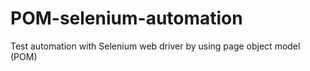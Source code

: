 # POM-selenium-automation
Test automation with Selenium web driver by using page object model (POM)
